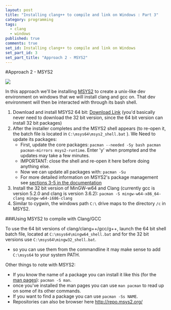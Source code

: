 ```yaml
---
layout: post
title: "Installing clang++ to compile and link on Windows : Part 3"
category: programming
tags: 
  - clang
  - windows
published: true
comments: true
set_id: Installing clang++ to compile and link on Windows
set_part_id: 3
set_part_title: "Approach 2 - MSYS2"
---
```



#Approach 2 - MSYS2

<img src=http://i.imgur.com/b0ijGq1.png />

In this approach we'll be installing [MSYS2](https://msys2.github.io/) to create a unix-like dev environment on windows that we will install clang and gcc on. That dev environment will then be interacted with through its bash shell.
<!--more-->

1. Download and install MSYS2 64 bit: [Download Link](http://sourceforge.net/projects/msys2/files/Base/x86_64/msys2-x86_64-20150512.exe/download) (you'd basically never need to download the 32 bit version, since the 64 bit version can install 32 bit packages)
2. After the installer completes and the MSYS2 shell appears (to re-open it, the batch file is located in  `C:\msys64\msys2_shell.bat` ). We Need to update its packages:
    - First, update the core packages: `pacman --needed -Sy bash pacman pacman-mirrors msys2-runtime`. Enter 'y' when prompted and the updates may take a few minutes.
    - IMPORTANT: close the shell and re-open it here before doing anything else.
    - Now we can update all packages with: `pacman -Su`
    - For more detailed information on MSYS2's package management see [sections 3-5 in the documentation](http://sourceforge.net/p/msys2/wiki/MSYS2%20installation/)
3. Install the 32 bit version of MinGW-w64 and Clang (currently gcc is version 5.2.0 and clang is version 3.6.2): `pacman -S mingw-w64-x86_64-clang mingw-w64-i686-clang`
4. Similar to cygwin, the windows path `C:\` drive maps to the directory `/c` in MSYS2.

###Using MSYS2 to compile with Clang/GCC

To use the 64 bit versions of clang/clang++/gcc/g++, launch the 64 bit shell batch file, located at  `C:\msys64\mingw64_shell.bat` and for the 32 bit versions use `C:\msys64\mingw32_shell.bat`. 

- so you can use them from the commandline it may make sense to add `C:\msys64` to your system PATH.



Other things to note with MSYS2:
- If you know the name of a package you can install it like this (for the [man pages](https://www.kernel.org/doc/man-pages/)):  `pacman -S man`.
- once you've installed the man pages you can use `man pacman` to read up on some of its other commands.
- If you want to find a package you can use `pacman -Ss NAME`.
- Repositories can also be browser here http://repo.msys2.org/
